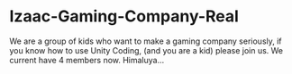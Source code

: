 # Izaac-Gaming-Company-Real
We are a group of kids who want to make a gaming company seriously, if you know how to use Unity Coding, (and you are a kid) please join us.  We current have 4 members now.
Himaluya...
